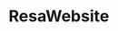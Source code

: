 # ResaWebsite

 <style>

   font-family: 'Shadows Into Light', cursive;
  a{
    background:pink;
  color: white;
  }
    <body>
  "The whole point of love is to put someone else's needs above your own."
  </body>
  </style>

  <style>
  font-family: 'Caveat', cursive;
  <body>
    -Danny devito
  </body>
  </style>
